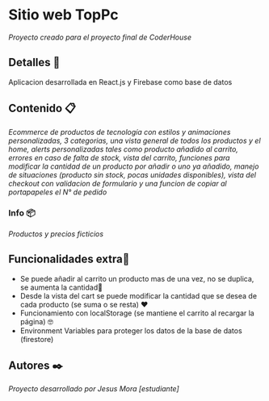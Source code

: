 # Sitio web TopPc

_Proyecto creado para el proyecto final de CoderHouse_

## Detalles 📌

Aplicacion desarrollada en React.js y Firebase como base de datos

## Contenido 📋

_Ecommerce de productos de tecnología con estilos y animaciones personalizadas, 3 categorias, una vista general de todos los productos y el home, alerts personalizadas tales como producto añadido al carrito, errores en caso de falta de stock, vista del carrito, funciones para modificar la cantidad de un producto por añadir o uno ya añadido, manejo de situaciones (producto sin stock, pocas unidades disponibles), vista del checkout con validacion de formulario y una funcion de copiar al portapapeles el N° de pedido_

### Info 📦

_Productos y precios ficticios_

## Funcionalidades extra🎁

- Se puede añadir al carrito un producto mas de una vez, no se duplica, se aumenta la cantidad📢
- Desde la vista del cart se puede modificar la cantidad que se desea de cada producto (se suma o se resta) ❤️
- Funcionamiento con localStorage (se mantiene el carrito al recargar la página) 🤓
- Environment Variables para proteger los datos de la base de datos (firestore)

## Autores ✒️

_Proyecto desarrollado por Jesus Mora [estudiante]_
